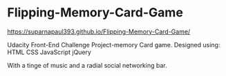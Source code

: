 # Flipping-Memory-Card-Game


https://suparnapaul393.github.io/Flipping-Memory-Card-Game/



Udacity Front-End Challenge Project-memory Card game.
Designed using:
HTML
CSS
JavaScript
jQuery


With a tinge of music and a radial social networking bar.
